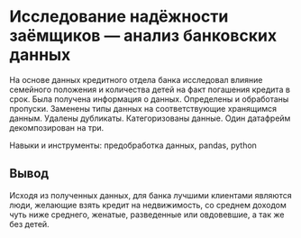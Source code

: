 # Исследование надёжности заёмщиков — анализ банковских данных

На основе данных кредитного отдела банка исследовал влияние семейного положения и
количества детей на факт погашения кредита в срок. Была получена информация о
данных. Определены и обработаны пропуски. Заменены типы данных на соответствующие
хранящимся данным. Удалены дубликаты. Категоризованы данные. Один датафрейм декомпозирован на три.

Навыки и инструменты: предобработка данных, pandas, python

## Вывод

Исходя из полученных данных, для банка лучшими клиентами являются люди, желающие взять кредит на недвижимость, со среднем доходом чуть ниже среднего, женатые, разведенные или овдовевшие, а так же без детей.

